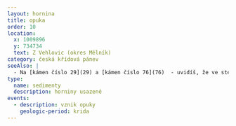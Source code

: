 ```yaml
---
layout: hornina
title: opuka
order: 10
location:
  x: 1009896
  y: 734734
  text: Z Vehlovic (okres Mělník)
category: česká křídová pánev
seeAlso: |
  - Na [kámen číslo 29](29) a [kámen číslo 76](76)  - uvidíš, že ve stejném moři vznikaly i jiné sedimenty.
type:
  name: sedimenty
  description: horniny usazené
events:
  - description: vznik opuky
    geologic-period: krida
---
```


